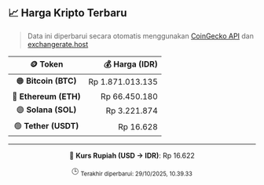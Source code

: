 

<!-- HARGA_KRIPTO -->
## 📈 Harga Kripto Terbaru

> Data ini diperbarui secara otomatis menggunakan [CoinGecko API](https://www.coingecko.com/) dan [exchangerate.host](https://exchangerate.host/)

<div align="center">

| 🪙 Token | 💰 Harga (IDR) |
|:------:|---------------:|
| 🟠 **Bitcoin (BTC)**   | Rp 1.871.013.135 |
| 🔵 **Ethereum (ETH)**  | Rp 66.450.180 |
| 🟣 **Solana (SOL)**    | Rp 3.221.874 |
| 🟢 **Tether (USDT)**   | Rp 16.628 |

---

💱 **Kurs Rupiah (USD → IDR)**: Rp 16.622

🕒 <sub>Terakhir diperbarui: 29/10/2025, 10.39.33</sub>

</div>
<!-- /HARGA_KRIPTO -->